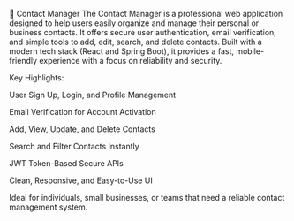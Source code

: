 📇 Contact Manager
The Contact Manager is a professional web application designed to help users easily organize and manage their personal or business contacts.
It offers secure user authentication, email verification, and simple tools to add, edit, search, and delete contacts.
Built with a modern tech stack (React and Spring Boot), it provides a fast, mobile-friendly experience with a focus on reliability and security.

Key Highlights:

User Sign Up, Login, and Profile Management

Email Verification for Account Activation

Add, View, Update, and Delete Contacts

Search and Filter Contacts Instantly

JWT Token-Based Secure APIs

Clean, Responsive, and Easy-to-Use UI

Ideal for individuals, small businesses, or teams that need a reliable contact management system.

